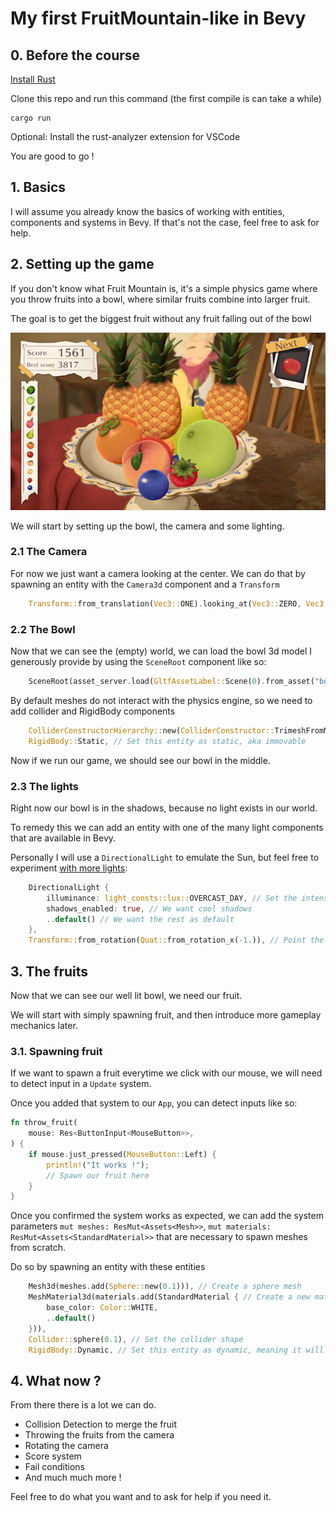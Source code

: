 # My first FruitMountain-like in Bevy

## 0. Before the course

[Install Rust](https://www.rust-lang.org/tools/install)

Clone this repo and run this command (the first compile is can take a while)
```
cargo run
```

Optional: Install the rust-analyzer extension for VSCode

You are good to go !

## 1. Basics

I will assume you already know the basics of working with entities, components and systems in Bevy.
If that's not the case, feel free to ask for help.

## 2. Setting up the game

If you don't know what Fruit Mountain is, it's a simple physics game where you throw fruits into a bowl, where similar fruits combine into larger fruit.

The goal is to get the biggest fruit without any fruit falling out of the bowl

![Fruit](../images/fruit.png "Fruit")

We will start by setting up the bowl, the camera and some lighting.

### 2.1 The Camera

For now we just want a camera looking at the center.
We can do that by spawning an entity with the `Camera3d` component and a `Transform`
```rust
    Transform::from_translation(Vec3::ONE).looking_at(Vec3::ZERO, Vec3::Y), // Position the camera at (1, 1, 1) looking at (0, 0, 0)
```

### 2.2 The Bowl

Now that we can see the (empty) world, we can load the bowl 3d model I generously provide by using the `SceneRoot` component like so:
```rust
    SceneRoot(asset_server.load(GltfAssetLabel::Scene(0).from_asset("bowl/bowl.glb"))),
```

By default meshes do not interact with the physics engine, so we need to add collider and RigidBody components

```rust
    ColliderConstructorHierarchy::new(ColliderConstructor::TrimeshFromMesh), // Create a collider that follows the triangle of the mesh
    RigidBody::Static, // Set this entity as static, aka immovable
```

Now if we run our game, we should see our bowl in the middle.

### 2.3 The lights

Right now our bowl is in the shadows, because no light exists in our world.

To remedy this we can add an entity with one of the many light components that are available in Bevy.

Personally I will use a `DirectionalLight` to emulate the Sun, but feel free to experiment [with more lights](https://bevyengine.org/examples/3d-rendering/lighting/):

```rust
    DirectionalLight {
        illuminance: light_consts::lux::OVERCAST_DAY, // Set the intensity
        shadows_enabled: true, // We want cool shadows
        ..default() // We want the rest as default
    },
    Transform::from_rotation(Quat::from_rotation_x(-1.)), // Point the sun down
```

## 3. The fruits

Now that we can see our well lit bowl, we need our fruit.

We will start with simply spawning fruit, and then introduce more gameplay mechanics later.

### 3.1. Spawning fruit

If we want to spawn a fruit everytime we click with our mouse, we will need to detect input in a `Update` system.

Once you added that system to our `App`, you can detect inputs like so:

```rust
fn throw_fruit(
    mouse: Res<ButtonInput<MouseButton>>,
) {
    if mouse.just_pressed(MouseButton::Left) {
        println!("It works !");
        // Spawn our fruit here
    }
}
```

Once you confirmed the system works as expected, we can add the system parameters `mut meshes: ResMut<Assets<Mesh>>`, `mut materials: ResMut<Assets<StandardMaterial>>` that are necessary to spawn meshes from scratch.

Do so by spawning an entity with these entities

```rust
    Mesh3d(meshes.add(Sphere::new(0.1))), // Create a sphere mesh
    MeshMaterial3d(materials.add(StandardMaterial { // Create a new material to color the sphere
        base_color: Color::WHITE,
        ..default()
    })),
    Collider::sphere(0.1), // Set the collider shape
    RigidBody::Dynamic, // Set this entity as dynamic, meaning it will be able to move around on it's own
```

## 4. What now ?

From there there is a lot we can do.

- Collision Detection to merge the fruit
- Throwing the fruits from the camera
- Rotating the camera
- Score system
- Fail conditions
- And much much more !

Feel free to do what you want and to ask for help if you need it.

